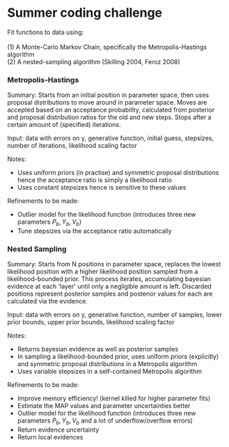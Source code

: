 # Summer coding challenge
 
Fit functions to data using:<br /><br /> (1) A Monte-Carlo Markov Chain, specifically the Metropolis-Hastings algorithm<br /> (2) A nested-sampling algorithm (Skilling 2004, Feroz 2008)


### Metropolis-Hastings

Summary: Starts from an initial position in parameter space, then uses proposal distributions to move around in parameter space. Moves are accepted based on an acceptance probability, calculated from posterior and proposal distribution ratios for the old and new steps. Stops after a certain amount of (specified) iterations. 

Input: data with errors on y, generative function, initial guess, stepsizes, number of iterations, likelihood scaling factor

Notes: 
- Uses uniform priors (in practise) and symmetric proposal distributions hence the acceptance ratio is simply a likelihood ratio
- Uses constant stepsizes hence is sensitive to these values

Refinements to be made:
- Outlier model for the likelihood function (introduces three new parameters $P_b, Y_b, V_b$)
- Tune stepsizes via the acceptance ratio automatically

### Nested Sampling

Summary: Starts from N positions in parameter space, replaces the lowest likelihood position with a higher likelihood position sampled from a likelihood-bounded prior. This process iterates, accumulating bayesian evidence at each 'layer' until only a negligible amount is left. Discarded positions represent posterior samples and posterior values for each are calculated via the evidence.

Input: data with errors on y, generative function, number of samples, lower prior bounds, upper prior bounds, likelihood scaling factor

Notes:
- Returns bayesian evidence as well as posterior samples
- In sampling a likelihood-bounded prior, uses uniform priors (explicitly) and symmetric proposal distributions in a Metropolis algorithm
- Uses variable stepsizes in a self-contained Metropolis algorithm

Refinements to be made:
- Improve memory efficiency! (kernel killed for higher parameter fits)
- Estimate the MAP values and parameter uncertainties better
- Outlier model for the likelihood function (introduces three new parameters $P_b, Y_b, V_b$ and a lot of underflow/overflow errors)
- Return evidence uncertainty
- Return local evidences
